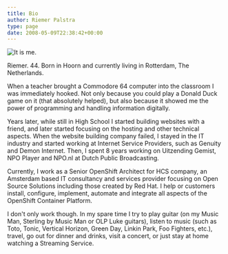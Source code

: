 ```yaml
---
title: Bio
author: Riemer Palstra
type: page
date: 2008-05-09T22:38:42+00:00
---
```


![It is me.](../images/Riemer_Crop.jpg#bio-image)

Riemer. 44. Born in Hoorn and currently living in Rotterdam, The Netherlands.

When a teacher brought a Commodore 64 computer into the classroom I was
immediately hooked. Not only because you could play a Donald Duck game on it
(that absolutely helped), but also because it showed me the power of
programming and handling information digitally.

Years later, while still in High School I started building websites with a
friend, and later started focusing on the hosting and other technical aspects.
When the website building company failed, I stayed in the IT industry and
started working at Internet Service Providers, such as Genuity and Demon
Internet. Then, I spent 8 years working on Uitzending Gemist, NPO Player and
NPO.nl at Dutch Public Broadcasting.

Currently, I work as a Senior OpenShift Architect for HCS company, an Amsterdam
based IT consultancy and services provider focusing on Open Source Solutions
including those created by Red Hat. I help or customers install, configure,
implement, automate and integrate all aspects of the OpenShift Container
Platform.

I don't only work though. In my spare time I try to play guitar (on my Music
Man, Sterling by Music Man or OLP Luke guitars), listen to music (such as Toto,
Tonic, Vertical Horizon, Green Day, Linkin Park, Foo Fighters, etc.), travel,
go out for dinner and drinks, visit a concert, or just stay at home watching a
Streaming Service. 
